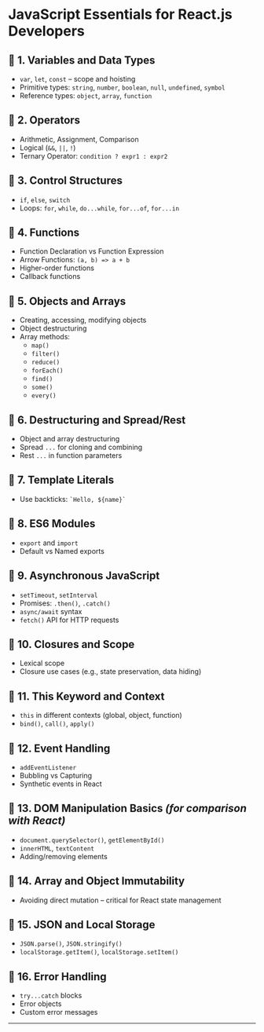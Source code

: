 # JavaScript Essentials for React.js Developers

## 🔹 1. Variables and Data Types
- `var`, `let`, `const` – scope and hoisting
- Primitive types: `string`, `number`, `boolean`, `null`, `undefined`, `symbol`
- Reference types: `object`, `array`, `function`

## 🔹 2. Operators
- Arithmetic, Assignment, Comparison
- Logical (`&&`, `||`, `!`)
- Ternary Operator: `condition ? expr1 : expr2`

## 🔹 3. Control Structures
- `if`, `else`, `switch`
- Loops: `for`, `while`, `do...while`, `for...of`, `for...in`

## 🔹 4. Functions
- Function Declaration vs Function Expression
- Arrow Functions: `(a, b) => a + b`
- Higher-order functions
- Callback functions

## 🔹 5. Objects and Arrays
- Creating, accessing, modifying objects
- Object destructuring
- Array methods: 
  - `map()`
  - `filter()`
  - `reduce()`
  - `forEach()`
  - `find()`
  - `some()`
  - `every()`

## 🔹 6. Destructuring and Spread/Rest
- Object and array destructuring
- Spread `...` for cloning and combining
- Rest `...` in function parameters

## 🔹 7. Template Literals
- Use backticks: `` `Hello, ${name}` ``

## 🔹 8. ES6 Modules
- `export` and `import`
- Default vs Named exports

## 🔹 9. Asynchronous JavaScript
- `setTimeout`, `setInterval`
- Promises: `.then()`, `.catch()`
- `async/await` syntax
- `fetch()` API for HTTP requests

## 🔹 10. Closures and Scope
- Lexical scope
- Closure use cases (e.g., state preservation, data hiding)

## 🔹 11. This Keyword and Context
- `this` in different contexts (global, object, function)
- `bind()`, `call()`, `apply()`

## 🔹 12. Event Handling
- `addEventListener`
- Bubbling vs Capturing
- Synthetic events in React

## 🔹 13. DOM Manipulation Basics *(for comparison with React)*
- `document.querySelector()`, `getElementById()`
- `innerHTML`, `textContent`
- Adding/removing elements

## 🔹 14. Array and Object Immutability
- Avoiding direct mutation – critical for React state management

## 🔹 15. JSON and Local Storage
- `JSON.parse()`, `JSON.stringify()`
- `localStorage.getItem()`, `localStorage.setItem()`

## 🔹 16. Error Handling
- `try...catch` blocks
- Error objects
- Custom error messages

---

